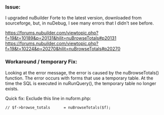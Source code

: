 ### Issue: 

I upgraded nuBuilder Forte to the latest version, downloaded from sourceforge, but, in nuDebug, I see many errors that I didn't see before.

https://forums.nubuilder.com/viewtopic.php?f=19&t=10189&p=20131&hilit=nuBrowseTotals#p20131
https://forums.nubuilder.com/viewtopic.php?f=19&t=10224&p=20270&hilit=nuBrowseTotals#p20270

### Workaround / temporary Fix: 

Looking at the error message, the error is caused by the nuBrowseTotals() function. 
The error occurs with forms that use a temporary table. At the time the SQL is executed in nuRunQuery(), the temporary table no longer exists.

Quick fix: Exclude this line in nuform.php:

```
// $f->browse_totals      = nuBrowseTotals($f);

```


